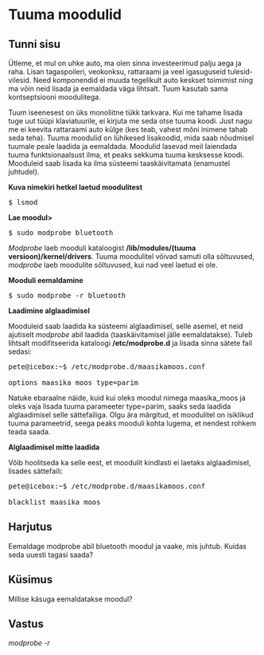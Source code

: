 ﻿# Tuuma moodulid

## Tunni sisu

Ütleme, et mul on uhke auto, ma olen sinna investeerimud palju aega ja raha. Lisan tagaspoileri, veokonksu, rattaraami ja veel igasuguseid tulesid-vilesid. Need komponendid ei muuda tegelikult auto keskset toimimist ning ma võin neid lisada ja eemaldada väga lihtsalt. Tuum kasutab sama kontseptsiooni moodulitega.

Tuum iseenesest on üks monoliitne tükk tarkvara. Kui me tahame lisada tuge uut tüüpi klaviatuurile, ei kirjuta me seda otse tuuma koodi. Just nagu me ei keevita rattaraami auto külge (kes teab, vahest mõni inimene tahab seda teha). Tuuma moodulid on  lühikesed lisakoodid, mida saab nõudmisel tuumale peale laadida ja eemaldada. Moodulid lasevad meil laiendada tuuma funktsionaalsust ilma, et peaks sekkuma tuuma kesksesse koodi. Mooduleid saab lisada ka ilma süsteemi taaskäivitamata (enamustel juhtudel).

<b>Kuva nimekiri hetkel laetud moodulitest</b>

<pre>$ lsmod</pre>

<b>Lae moodul></b>

<pre>$ sudo modprobe bluetooth</pre>

*Modprobe* laeb mooduli kataloogist <b>/lib/modules/(tuuma versioon)/kernel/drivers</b>. Tuuma moodulitel võivad samuti olla sõltuvused, *modprobe* laeb moodulite sõltuvused, kui nad veel laetud ei ole.

<b>Mooduli eemaldamine</b>

<pre>$ sudo modprobe -r bluetooth</pre>

<b>Laadimine alglaadimisel</b>

Mooduleid saab laadida ka süsteemi alglaadimisel, selle asemel, et neid ajutiselt *modprobe* abil laadida (taaskäivitamisel jälle eemaldatakse). Tuleb lihtsalt modifitseerida kataloogi <b>/etc/modprobe.d</b> ja lisada sinna sätete fail sedasi:

<pre>pete@icebox:~$ /etc/modprobe.d/maasikamoos.conf

options maasika_moos type=parim
</pre>

Natuke ebaraalne näide, kuid kui oleks moodul nimega maasika_moos ja oleks vaja lisada tuuma parameeter type=parim, saaks seda laadida alglaadimisel selle sättefailiga. Olgu ära märgitud, et moodulitel on isiklikud tuuma parameetrid, seega peaks mooduli kohta lugema, et nendest rohkem teada saada.

<b>Alglaadimisel mitte laadida</b>

Võib hoolitseda ka selle eest, et moodulit kindlasti ei laetaks alglaadimisel, lisades sättefaili:

<pre>pete@icebox:~$ /etc/modprobe.d/maasikamoos.conf

blacklist maasika_moos
</pre>

## Harjutus

Eemaldage modprobe abil bluetooth moodul ja vaake, mis juhtub. Kuidas seda uuesti tagasi saada?

## Küsimus

Millise käsuga eemaldatakse moodul?

## Vastus

*modprobe -r*


